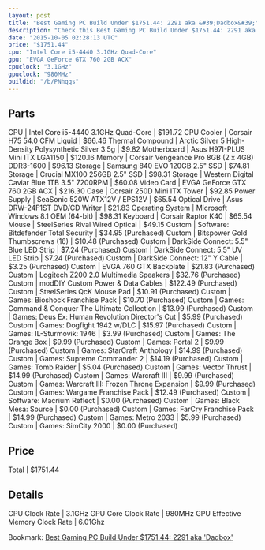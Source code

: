 ```yaml
---
layout: post
title: "Best Gaming PC Build Under $1751.44: 2291 aka &#39;Dadbox&#39;"
description: "Check this Best Gaming PC Build Under $1751.44: 2291 aka &#39;Dadbox&#39;. CPU: Intel Core i5-4440 3.1GHz Quad-Core, CPU Cooler: Corsair H75 54.0 CFM Liquid, Thermal Compo"
date: "2015-10-05 02:28:13 UTC"
price: "$1751.44"
cpu: "Intel Core i5-4440 3.1GHz Quad-Core"
gpu: "EVGA GeForce GTX 760 2GB ACX"
cpuclock: "3.1GHz"
gpuclock: "980MHz"
buildid: "/b/PNhqqs"
---
```


## Parts

CPU | Intel Core i5-4440 3.1GHz Quad-Core | $191.72
CPU Cooler | Corsair H75 54.0 CFM Liquid | $66.46
Thermal Compound | Arctic Silver 5 High-Density Polysynthetic Silver 3.5g | $9.82
Motherboard | Asus H97I-PLUS Mini ITX LGA1150 | $120.16
Memory | Corsair Vengeance Pro 8GB (2 x 4GB) DDR3-1600 | $96.13
Storage | Samsung 840 EVO 120GB 2.5" SSD | $74.81
Storage | Crucial MX100 256GB 2.5" SSD | $98.31
Storage | Western Digital Caviar Blue 1TB 3.5" 7200RPM | $60.08
Video Card | EVGA GeForce GTX 760 2GB ACX | $216.30
Case | Corsair 250D Mini ITX Tower | $92.85
Power Supply | SeaSonic 520W ATX12V / EPS12V | $65.54
Optical Drive | Asus DRW-24F1ST DVD/CD Writer | $21.83
Operating System | Microsoft Windows 8.1 OEM (64-bit) | $98.31
Keyboard | Corsair Raptor K40 | $65.54
Mouse | SteelSeries Rival Wired Optical | $49.15
Custom | Software: Bitdefender Total Security | $34.95 (Purchased)
Custom | Bitspower Gold Thumbscrews (16) | $10.48 (Purchased)
Custom | DarkSide Connect: 5.5" Blue LED Strip | $7.24 (Purchased)
Custom | DarkSide Connect: 5.5" UV LED Strip | $7.24 (Purchased)
Custom | DarkSide Connect: 12" Y Cable | $3.25 (Purchased)
Custom | EVGA 760 GTX Backplate | $21.83 (Purchased)
Custom | Logitech Z200 2.0 Multimedia Speakers | $32.76 (Purchased)
Custom | modDIY Custom Power & Data Cables | $122.49 (Purchased)
Custom | SteelSeries QcK Mouse Pad | $10.91 (Purchased)
Custom | Games: Bioshock Franchise Pack | $10.70 (Purchased)
Custom | Games: Command & Conquer The Ultimate Collection | $13.99 (Purchased)
Custom | Games: Deus Ex: Human Revolution Director's Cut | $5.99 (Purchased)
Custom | Games: Dogfight 1942 w/DLC | $15.97 (Purchased)
Custom | Games: IL-Sturmovik: 1946 | $3.99 (Purchased)
Custom | Games: The Orange Box | $9.99 (Purchased)
Custom | Games: Portal 2 | $9.99 (Purchased)
Custom | Games: StarCraft Anthology | $14.99 (Purchased)
Custom | Games: Supreme Commander 2 | $14.19 (Purchased)
Custom | Games: Tomb Raider | $5.04 (Purchased)
Custom | Games: Vector Thrust | $14.99 (Purchased)
Custom | Games: Warcraft III | $9.99 (Purchased)
Custom | Games: Warcraft III: Frozen Throne Expansion | $9.99 (Purchased)
Custom | Games: Wargame Franchise Pack | $12.49 (Purchased)
Custom | Software: Macrium Reflect | $0.00 (Purchased)
Custom | Games: Black Mesa: Source | $0.00 (Purchased)
Custom | Games: FarCry Franchise Pack | $14.99 (Purchased)
Custom | Games: Metro 2033 | $5.99 (Purchased)
Custom | Games: SimCity 2000 | $0.00 (Purchased)

## Price

Total | $1751.44

## Details

CPU Clock Rate | 3.1GHz
GPU Core Clock Rate | 980MHz
GPU Effective Memory Clock Rate | 6.01Ghz

Bookmark: [Best Gaming PC Build Under $1751.44: 2291 aka &#39;Dadbox&#39;](http://pcbuilders.github.io/2015/10/05/best-gaming-pc-build-under-1751-dollars-dot-44-2291-aka-dadbox/)
